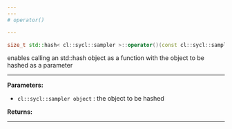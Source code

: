 ```yaml
---
---
# operator()

---
```


```cpp
size_t std::hash< cl::sycl::sampler >::operator()(const cl::sycl::sampler &object) const
```


enables calling an std::hash object as a function with the object to be hashed as a parameter 


---
**Parameters:**

 - `cl::sycl::sampler object`
: the object to be hashed 

**Returns:** 

---
